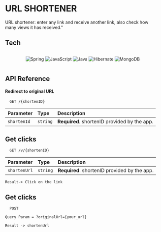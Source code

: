 
# URL SHORTENER

URL shortener: enter any link and receive another link, also check how many views it has received."

## Tech


<div style="display: flex; justify-content: space-around; max-width: 400px; margin: auto;align-items: center; flex-wrap: wrap;">

![Spring](https://img.shields.io/badge/spring-%236DB33F.svg?style=for-the-badge&logo=spring&logoColor=white)
![JavaScript](https://img.shields.io/badge/javascript-%23323330.svg?style=for-the-badge&logo=javascript&logoColor=%23F7DF1E)
![Java](https://img.shields.io/badge/java-%23ED8B00.svg?style=for-the-badge&logo=openjdk&logoColor=white)
![Hibernate](https://img.shields.io/badge/Hibernate-59666C?style=for-the-badge&logo=Hibernate&logoColor=white)
![MongoDB](https://img.shields.io/badge/MongoDB-%234ea94b.svg?style=for-the-badge&logo=mongodb&logoColor=white)

</div>

## API Reference

#### Redirect to original URL

```http
  GET /{shortenID}
```

| Parameter | Type     | Description                |
| :-------- | :------- | :------------------------- |
| `shortenId` | `string` | **Required**. shortenID provided by the app. |

## Get clicks

```http
  GET /v/{shortenID}
```

| Parameter | Type     | Description                |
| :-------- | :------- | :------------------------- |
| `shortenUrl` | `string` | **Required**. shortenID provided by the app. |

``` Result-> Click on the link ```


## Get clicks

```http
  POST
```
```Query Param = ?originalUrl={your_url}```

``` Result -> shortenUrl ```

